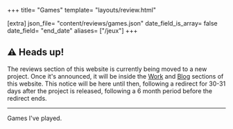+++
title= "Games"
template= "layouts/review.html"

[extra]
json_file= "content/reviews/games.json"
date_field_is_array= false
date_field= "end_date"
aliases= ["/jeux"]
+++

## ⚠️ Heads up!
The reviews section of this website is currently being moved to a new project. Once it's announced, it will be inside the [Work](/work) and [Blog](/blog) sections of this website. This notice will be here until then, following a redirect for 30-31 days after the project is released, following a 6 month period before the redirect ends.

---

Games I've played.